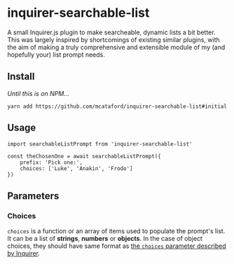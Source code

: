 # inquirer-searchable-list

A small Inquirer.js plugin to make searcheable, dynamic lists a bit better. This was largely inspired by shortcomings of existing similar plugins, with the aim of making a truly comprehensive and extensible module of my (and hopefully your) list prompt needs.

## Install

_Until this is on NPM..._

```
yarn add https://github.com/mcataford/inquirer-searchable-list#initial
```

## Usage

```
import searchableListPrompt from 'inquirer-searchable-list'

const theChosenOne = await searchableListPrompt({
    prefix: 'Pick one:',
    choices: ['Luke', 'Anakin', 'Frodo']
})
```

## Parameters

### Choices

`choices` is a function or an array of items used to populate the prompt's list. It can be a list of __strings__, __numbers__ or __objects__. In the case of object choices, they should have same format as [the `choices` parameter described by Inquirer](https://github.com/SBoudrias/Inquirer.js#objects).
